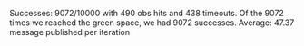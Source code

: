 Successes: 9072/10000 with 490 obs hits and 438 timeouts.
Of the 9072 times we reached the green space, we had 9072 successes.
Average: 47.37 message published per iteration
